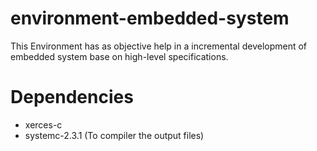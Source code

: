 # environment-embedded-system
 This Environment has as objective help in a incremental development of embedded system base on high-level specifications.

# Dependencies
-  xerces-c
- systemc-2.3.1 (To compiler the output files)
